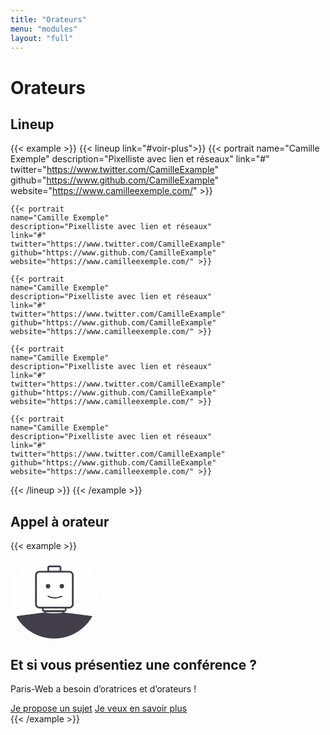 ```yaml
---
title: "Orateurs"
menu: "modules"
layout: "full"
---
```


<div class="content">
<h1>Orateurs</h1>

<h2>Lineup</h2>

{{< example >}}
{{< lineup link="#voir-plus">}}
    {{< portrait name="Camille Exemple"
    description="Pixelliste avec lien et réseaux" link="#"
    twitter="https://www.twitter.com/CamilleExample"
    github="https://www.github.com/CamilleExample"
    website="https://www.camilleexemple.com/" >}}

    {{< portrait
    name="Camille Exemple"
    description="Pixelliste avec lien et réseaux"
    link="#"
    twitter="https://www.twitter.com/CamilleExample"
    github="https://www.github.com/CamilleExample"
    website="https://www.camilleexemple.com/" >}}

    {{< portrait
    name="Camille Exemple"
    description="Pixelliste avec lien et réseaux"
    link="#"
    twitter="https://www.twitter.com/CamilleExample"
    github="https://www.github.com/CamilleExample"
    website="https://www.camilleexemple.com/" >}}

    {{< portrait
    name="Camille Exemple"
    description="Pixelliste avec lien et réseaux"
    link="#"
    twitter="https://www.twitter.com/CamilleExample"
    github="https://www.github.com/CamilleExample"
    website="https://www.camilleexemple.com/" >}}

    {{< portrait
    name="Camille Exemple"
    description="Pixelliste avec lien et réseaux"
    link="#"
    twitter="https://www.twitter.com/CamilleExample"
    github="https://www.github.com/CamilleExample"
    website="https://www.camilleexemple.com/" >}}
{{< /lineup >}}
{{< /example >}}
</div>

<div class="content">
<h2>Appel à orateur</h2>
</div>
{{< example >}}
<section class="call-for-papers banner" aria-labelledby="cfp-call">
    <div class="content">
        <svg role="img" aria-hidden="true" xmlns="http://www.w3.org/2000/svg" xmlns:xlink="http://www.w3.org/1999/xlink" width="140" height="140" viewBox="0 0 140 140">
            <defs>
                <circle id="a" cx="70" cy="70" r="70"/>
            </defs>
            <g fill="none" fill-rule="evenodd">
                <mask id="b" fill="#fff">
                    <use xlink:href="#a"/>
                </mask>
                <use fill="#FFF" opacity=".404" xlink:href="#a"/>
                <g mask="url(#b)">
                    <g transform="translate(8.596 23.333)">
                        <path fill="#FFF" fill-rule="nonzero" d="M51.579 1.228h19.895v7.737H51.579zM42.982 67.544h36.842v5.281H42.982zM33.158 11.053h56.737v56.123H33.158z"/>
                        <path fill="#423F4A" fill-rule="nonzero" d="M75.035 74.912s40.526 4.983 44.456 5.596c3.93.613 4.298 2.07 4.298 3.066v39.724H0V83.574c0-.996.368-2.453 4.298-3.066s42.246-5.596 42.246-5.596"/>
                        <g fill-rule="nonzero">
                            <path fill="#FFF" d="M46.667 74.196c0 1.121 6.536 2.045 14.675 2.045 8.139 0 14.798-.924 14.798-2.045v-1.647H46.667v1.647z"/>
                            <path fill="#423F4A" d="M61.404 81.053c-5.94 0-15.965-1.158-15.965-5.275V71.43h31.93v4.348c0 4.245-10.025 5.275-15.965 5.275zM47.79 74.298v1.48c.371.9 5.322 2.702 13.49 2.702s13.118-1.802 13.49-2.83v-1.352H47.79z"/>
                        </g>
                        <path fill="#423F4A" fill-rule="nonzero" d="M85.474 8.35h-12.65V3.194C72.825 1.351 71.352 0 69.633 0H53.667c-1.842 0-3.193 1.474-3.193 3.193v5.158H37.702c-3.93 0-7 3.193-7 7v46.298c0 3.93 3.193 7 7 7h4.175v2.333c0 1.843 1.474 3.193 3.193 3.193h32.79c1.842 0 3.193-1.473 3.193-3.193V68.65h4.42c3.93 0 7-3.193 7-7V15.351c0-3.93-3.192-7-7-7zM53.175 3.07c0-.245.246-.491.492-.491h15.965c.245 0 .368.246.368.491v5.158H53.175V3.07zm25.299 67.912c0 .246-.246.492-.492.492H45.193c-.246 0-.491-.246-.491-.492V68.65H78.35v2.333h.123zm11.175-9.333a4.141 4.141 0 0 1-4.175 4.176H37.825a4.141 4.141 0 0 1-4.176-4.176V15.351a4.141 4.141 0 0 1 4.176-4.176h47.649a4.141 4.141 0 0 1 4.175 4.176v46.298z"/>
                        <circle cx="51.456" cy="33.035" r="3.561" fill="#423F4A" fill-rule="nonzero"/>
                        <circle cx="73.561" cy="33.035" r="3.561" fill="#423F4A" fill-rule="nonzero"/>
                        <path stroke="#423F4A" stroke-linecap="round" stroke-linejoin="round" stroke-width="2" d="M73.316 49.368c-12.404 5.281-21.737-.245-21.737-.245"/>
                    </g>
                </g>
            </g>
        </svg>
        <h2 id="cfp-call">Et si vous présentiez une conférence&nbsp;?</h2>
        <p class="h2-like">Paris-Web a besoin d’oratrices et d’orateurs&nbsp;!</p>
        <div class="actions">
            <a class="btn btn-primary" href="#">Je propose un sujet</a>
            <a href="#">Je veux en savoir plus</a>
        </div>
    </div>
</section>
{{< /example >}}
